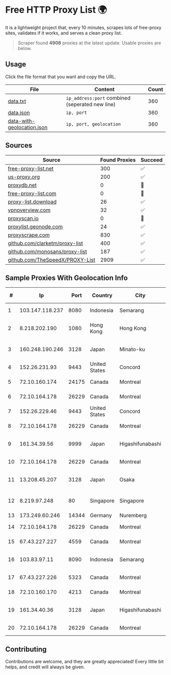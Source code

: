 
# Free HTTP Proxy List 🌍

It is a lightweight project that, every 10 minutes, scrapes lots of free-proxy sites, validates if it works, and serves a clean proxy list.


> Scraper found **4908** proxies at the latest update. Usable proxies are below.

## Usage

Click the file format that you want and copy the URL.


|File|Content|Count|
|----|-------|-----|
|[data.txt](https://raw.githubusercontent.com/themiralay/Proxy-List-World/master/data.txt)|`ip_address:port` combined (seperated new line)|360|
|[data.json](https://raw.githubusercontent.com/themiralay/Proxy-List-World/master/data.json)|`ip, port`|360|
|[data-with-geolocation.json](https://raw.githubusercontent.com/themiralay/Proxy-List-World/master/data-with-geolocation.json)|`ip, port, geolocation`|360|

## Sources

|Source|Found Proxies|Succeed|
|------|-------------|-------|
|[free-proxy-list.net](https://free-proxy-list.net)|300|✅|
|[us-proxy.org](https://www.us-proxy.org)|200|✅|
|[proxydb.net](http://proxydb.net)|0|🚫|
|[free-proxy-list.com](https://free-proxy-list.com/?page=&port=&type%5B%5D=http&type%5B%5D=https&up_time=0&search=Search)|0|🚫|
|[proxy-list.download](https://www.proxy-list.download/HTTP)|26|✅|
|[vpnoverview.com](https://vpnoverview.com/privacy/anonymous-browsing/free-proxy-servers)|32|✅|
|[proxyscan.io](https://www.proxyscan.io)|0|🚫|
|[proxylist.geonode.com](https://proxylist.geonode.com/api/proxy-list?limit=300&page=1&sort_by=lastChecked&sort_type=desc&protocols=http,https)|24|✅|
|[proxyscrape.com](https://api.proxyscrape.com/v2/?request=displayproxies&protocol=http&timeout=10000&country=all&ssl=all&anonymity=all)|830|✅|
|[github.com/clarketm/proxy-list](https://raw.githubusercontent.com/clarketm/proxy-list/master/proxy-list-raw.txt)|400|✅|
|[github.com/monosans/proxy-list](https://raw.githubusercontent.com/monosans/proxy-list/main/proxies/http.txt)|187|✅|
|[github.com/TheSpeedX/PROXY-List](https://raw.githubusercontent.com/TheSpeedX/PROXY-List/master/http.txt)|2909|✅|


## Sample Proxies With Geolocation Info

|#|Ip|Port|Country|City|Internet Service Provider|
|-|--|----|-------|----|-------------------------|
|1|103.147.118.237|8080|Indonesia|Semarang|PT.Bestcamp Prima Data|
|2|8.218.202.190|1080|Hong Kong|Hong Kong|Alibaba (US) Technology Co., Ltd.|
|3|160.248.190.246|3128|Japan|Minato-ku|NTT PC Communications, Inc.|
|4|152.26.231.93|9443|United States|Concord|MCNC|
|5|72.10.160.174|24175|Canada|Montreal|GloboTech Communications|
|6|72.10.164.178|26229|Canada|Montreal|GloboTech Communications|
|7|152.26.229.46|9443|United States|Concord|MCNC|
|8|72.10.164.178|26229|Canada|Montreal|GloboTech Communications|
|9|161.34.39.56|9999|Japan|Higashifunabashi|NTT PC Communications, Inc.|
|10|72.10.164.178|26229|Canada|Montreal|GloboTech Communications|
|11|13.208.45.207|3128|Japan|Osaka|Amazon Technologies Inc.|
|12|8.219.97.248|80|Singapore|Singapore|Alibaba (US) Technology Co., Ltd.|
|13|173.249.60.246|14344|Germany|Nuremberg|Contabo GmbH|
|14|72.10.164.178|26229|Canada|Montreal|GloboTech Communications|
|15|67.43.227.227|4559|Canada|Montreal|GloboTech Communications|
|16|103.83.97.11|8090|Indonesia|Semarang|PT. Foxline Mediadata Indonusa|
|17|67.43.227.226|5323|Canada|Montreal|GloboTech Communications|
|18|72.10.160.170|4213|Canada|Montreal|GloboTech Communications|
|19|161.34.40.36|3128|Japan|Higashifunabashi|NTT PC Communications, Inc.|
|20|72.10.164.178|26229|Canada|Montreal|GloboTech Communications|



## Contributing

Contributions are welcome, and they are greatly appreciated! Every
little bit helps, and credit will always be given.

